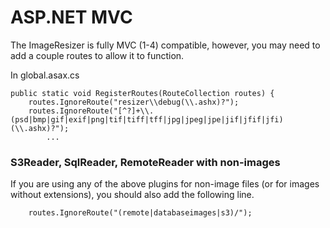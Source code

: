 
# ASP.NET MVC

The ImageResizer is fully MVC (1-4) compatible, however, you may need to add a couple routes to allow it to function.

In global.asax.cs

	public static void RegisterRoutes(RouteCollection routes) {
	    routes.IgnoreRoute("resizer\\debug(\\.ashx)?");
	    routes.IgnoreRoute("[^?]+\\.(psd|bmp|gif|exif|png|tif|tiff|tff|jpg|jpeg|jpe|jif|jfif|jfi)(\\.ashx)?");
			...


### S3Reader, SqlReader, RemoteReader with non-images

If you are using any of the above plugins for non-image files (or for images without extensions), you should also add the following line. 

		routes.IgnoreRoute("(remote|databaseimages|s3)/");